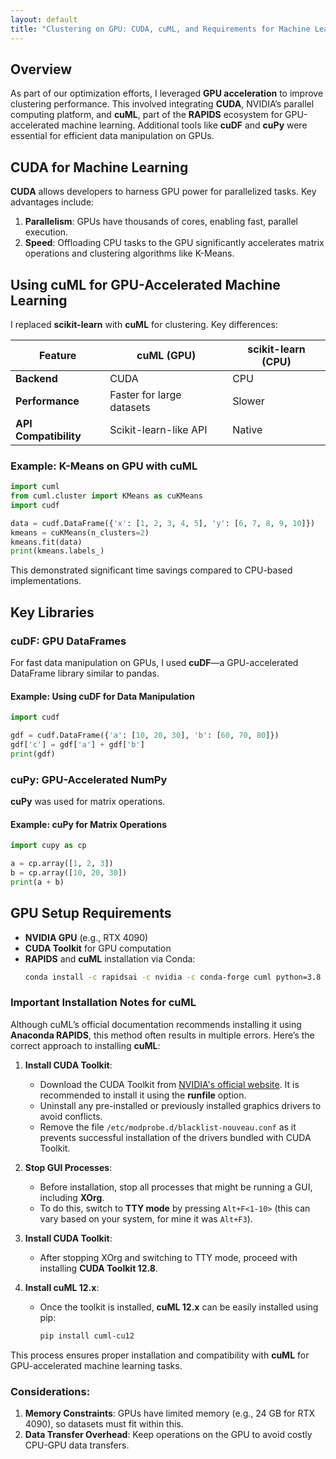 ```yaml
---
layout: default  
title: "Clustering on GPU: CUDA, cuML, and Requirements for Machine Learning"
---
```


## Overview

As part of our optimization efforts, I leveraged **GPU acceleration** to improve clustering performance. This involved integrating **CUDA**, NVIDIA’s parallel computing platform, and **cuML**, part of the **RAPIDS** ecosystem for GPU-accelerated machine learning. Additional tools like **cuDF** and **cuPy** were essential for efficient data manipulation on GPUs.

## CUDA for Machine Learning

**CUDA** allows developers to harness GPU power for parallelized tasks. Key advantages include:

1. **Parallelism**: GPUs have thousands of cores, enabling fast, parallel execution.
2. **Speed**: Offloading CPU tasks to the GPU significantly accelerates matrix operations and clustering algorithms like K-Means.

## Using cuML for GPU-Accelerated Machine Learning

I replaced **scikit-learn** with **cuML** for clustering. Key differences:

| Feature               | cuML (GPU)                  | scikit-learn (CPU)          |
|-----------------------|-----------------------------|-----------------------------|
| **Backend**            | CUDA                        | CPU                         |
| **Performance**        | Faster for large datasets   | Slower                      |
| **API Compatibility**  | Scikit-learn-like API       | Native                      |

### Example: K-Means on GPU with cuML

```python
import cuml
from cuml.cluster import KMeans as cuKMeans
import cudf

data = cudf.DataFrame({'x': [1, 2, 3, 4, 5], 'y': [6, 7, 8, 9, 10]})
kmeans = cuKMeans(n_clusters=2)
kmeans.fit(data)
print(kmeans.labels_)
```

This demonstrated significant time savings compared to CPU-based implementations.

## Key Libraries

### cuDF: GPU DataFrames

For fast data manipulation on GPUs, I used **cuDF**—a GPU-accelerated DataFrame library similar to pandas.

#### Example: Using cuDF for Data Manipulation

```python
import cudf

gdf = cudf.DataFrame({'a': [10, 20, 30], 'b': [60, 70, 80]})
gdf['c'] = gdf['a'] + gdf['b']
print(gdf)
```

### cuPy: GPU-Accelerated NumPy

**cuPy** was used for matrix operations.

#### Example: cuPy for Matrix Operations

```python
import cupy as cp

a = cp.array([1, 2, 3])
b = cp.array([10, 20, 30])
print(a + b)
```

## GPU Setup Requirements

- **NVIDIA GPU** (e.g., RTX 4090)
- **CUDA Toolkit** for GPU computation
- **RAPIDS** and **cuML** installation via Conda:
  ```bash
  conda install -c rapidsai -c nvidia -c conda-forge cuml python=3.8 cudatoolkit=11.2
  ```

### **Important Installation Notes for cuML**

Although cuML’s official documentation recommends installing it using **Anaconda RAPIDS**, this method often results in multiple errors. Here’s the correct approach to installing **cuML**:

1. **Install CUDA Toolkit**: 
   - Download the CUDA Toolkit from [NVIDIA's official website](https://developer.nvidia.com/cuda-downloads). It is recommended to install it using the **runfile** option.
   - Uninstall any pre-installed or previously installed graphics drivers to avoid conflicts.
   - Remove the file `/etc/modprobe.d/blacklist-nouveau.conf` as it prevents successful installation of the drivers bundled with CUDA Toolkit.

2. **Stop GUI Processes**:
   - Before installation, stop all processes that might be running a GUI, including **XOrg**.
   - To do this, switch to **TTY mode** by pressing `Alt+F<1-10>` (this can vary based on your system, for mine it was `Alt+F3`).

3. **Install CUDA Toolkit**:
   - After stopping XOrg and switching to TTY mode, proceed with installing **CUDA Toolkit 12.8**.

4. **Install cuML 12.x**:
   - Once the toolkit is installed, **cuML 12.x** can be easily installed using pip:
     ```bash
     pip install cuml-cu12
     ```

This process ensures proper installation and compatibility with **cuML** for GPU-accelerated machine learning tasks.

### Considerations:

1. **Memory Constraints**: GPUs have limited memory (e.g., 24 GB for RTX 4090), so datasets must fit within this.
2. **Data Transfer Overhead**: Keep operations on the GPU to avoid costly CPU-GPU data transfers.

